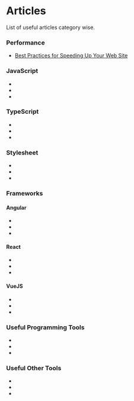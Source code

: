 # Articles #

List of useful articles category wise.

### Performance ###

* [Best Practices for Speeding Up Your Web Site](https://developer.yahoo.com/performance/rules.html)

### JavaScript ###

* []()
* []()
* []()

### TypeScript ###

* []()
* []()
* []()

### Stylesheet ###

* []()
* []()
* []()

### Frameworks ###

#### Angular ####
* []()
* []()
* []()

#### React ####
* []()
* []()
* []()

#### VueJS ####
* []()
* []()
* []()

### Useful Programming Tools ###

* []()
* []()
* []()

### Useful Other Tools ###

* []()
* []()
* []()
